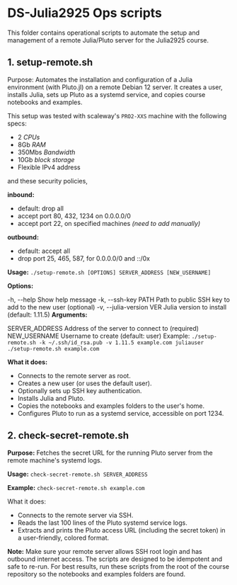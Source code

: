 # DS-Julia2925 Ops scripts
This folder contains operational scripts to automate the setup and management of a remote Julia/Pluto server for the Julia2925 course.

## 1. setup-remote.sh
Purpose:
Automates the installation and configuration of a Julia environment (with Pluto.jl) on a remote Debian 12 server.
It creates a user, installs Julia, sets up Pluto as a systemd service, and copies course notebooks and examples.

This setup was tested with scaleway's `PRO2-XXS` machine with the following specs:
- 2 *CPUs*
- 8Gb *RAM*
- 350Mbs *Bandwidth*
- 10Gb *block storage*
- Flexible IPv4 address

and these security policies,

**inbound:**
- default: drop all
- accept port 80, 432, 1234 on 0.0.0.0/0
- accept port 22, on specified machines *(need to add manually)*
   
**outbound:**
- default: accept all
- drop port 25, 465, 587, for 0.0.0.0/0 and ::/0x

**Usage:** ``` ./setup-remote.sh [OPTIONS] SERVER_ADDRESS [NEW_USERNAME] ```

**Options:**

-h, --help Show help message
-k, --ssh-key PATH Path to public SSH key to add to the new user (optional)
-v, --julia-version VER Julia version to install (default: 1.11.5)
**Arguments:**

SERVER_ADDRESS Address of the server to connect to (required)
NEW_USERNAME Username to create (default: user)
Example: ``` ./setup-remote.sh -k ~/.ssh/id_rsa.pub -v 1.11.5 example.com juliauser ./setup-remote.sh example.com ```

**What it does:**

- Connects to the remote server as root.
- Creates a new user (or uses the default user).
- Optionally sets up SSH key authentication.
- Installs Julia and Pluto.
- Copies the notebooks and examples folders to the user's home.
- Configures Pluto to run as a systemd service, accessible on port 1234.

## 2. check-secret-remote.sh
**Purpose:**
Fetches the secret URL for the running Pluto server from the remote machine's systemd logs.

**Usage:** ``` check-secret-remote.sh SERVER_ADDRESS ```

**Example:** ``` check-secret-remote.sh example.com ```

What it does:

- Connects to the remote server via SSH.
- Reads the last 100 lines of the Pluto systemd service logs.
- Extracts and prints the Pluto access URL (including the secret token) in a user-friendly, colored format.

**Note:**
Make sure your remote server allows SSH root login and has outbound internet access.
The scripts are designed to be idempotent and safe to re-run.
For best results, run these scripts from the root of the course repository so the notebooks and examples folders are found.
